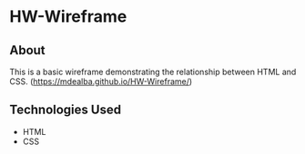 # HW-Wireframe 
## About
This is a basic wireframe demonstrating the relationship between HTML and CSS.
(https://mdealba.github.io/HW-Wireframe/) 

## Technologies Used
- HTML 
- CSS

